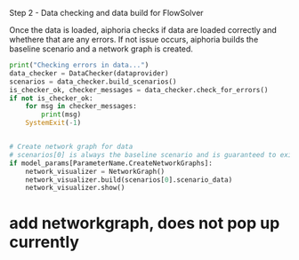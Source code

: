 Step 2 - Data checking and data build for FlowSolver

Once the data is loaded, aiphoria checks if data are loaded correctly and whethere that are any errors. If not issue occurs, aiphoria builds the baseline scenario and a network graph is created. 



```python
print("Checking errors in data...")
data_checker = DataChecker(dataprovider)
scenarios = data_checker.build_scenarios()
is_checker_ok, checker_messages = data_checker.check_for_errors()
if not is_checker_ok:
    for msg in checker_messages:
        print(msg)
    SystemExit(-1)


# Create network graph for data
# scenarios[0] is always the baseline scenario and is guaranteed to exist
if model_params[ParameterName.CreateNetworkGraphs]:
    network_visualizer = NetworkGraph()
    network_visualizer.build(scenarios[0].scenario_data)
    network_visualizer.show()
```

# add networkgraph, does not pop up currently